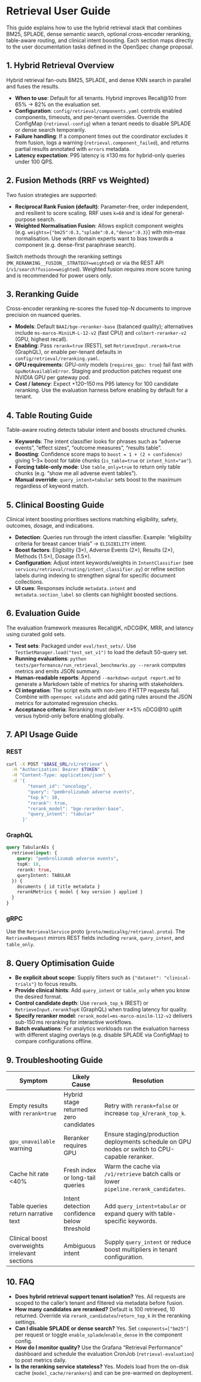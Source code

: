 # Retrieval User Guide

This guide explains how to use the hybrid retrieval stack that combines BM25, SPLADE, dense semantic search, optional cross-encoder reranking, table-aware routing, and clinical intent boosting. Each section maps directly to the user documentation tasks defined in the OpenSpec change proposal.

## 1. Hybrid Retrieval Overview

Hybrid retrieval fan-outs BM25, SPLADE, and dense KNN search in parallel and fuses the results.

- **When to use**: Default for all tenants. Hybrid improves Recall@10 from 65% → 82% on the evaluation set.
- **Configuration**: `config/retrieval/components.yaml` controls enabled components, timeouts, and per-tenant overrides. Override the ConfigMap (`retrieval-config`) when a tenant needs to disable SPLADE or dense search temporarily.
- **Failure handling**: If a component times out the coordinator excludes it from fusion, logs a warning (`retrieval.component_failed`), and returns partial results annotated with `errors` metadata.
- **Latency expectation**: P95 latency is ≤130 ms for hybrid-only queries under 100 QPS.

## 2. Fusion Methods (RRF vs Weighted)

Two fusion strategies are supported:

- **Reciprocal Rank Fusion (default)**: Parameter-free, order independent, and resilient to score scaling. RRF uses `k=60` and is ideal for general-purpose search.
- **Weighted Normalisation Fusion**: Allows explicit component weights (e.g. `weights={"bm25":0.3,"splade":0.4,"dense":0.3}`) with min–max normalisation. Use when domain experts want to bias towards a component (e.g. dense-first paraphrase search).

Switch methods through the reranking settings (`MK_RERANKING__FUSION__STRATEGY=weighted`) or via the REST API (`/v1/search?fusion=weighted`). Weighted fusion requires more score tuning and is recommended for power users only.

## 3. Reranking Guide

Cross-encoder reranking re-scores the fused top-N documents to improve precision on nuanced queries.

- **Models**: Default `BAAI/bge-reranker-base` (balanced quality); alternatives include `ms-marco-MiniLM-L-12-v2` (fast CPU) and `colbert-reranker-v2` (GPU, highest recall).
- **Enabling**: Pass `rerank=true` (REST), set `RetrieveInput.rerank=true` (GraphQL), or enable per-tenant defaults in `config/retrieval/reranking.yaml`.
- **GPU requirements**: GPU-only models (`requires_gpu: true`) fail fast with `GpuNotAvailableError`. Staging and production patches request one NVIDIA GPU per gateway pod.
- **Cost / latency**: Expect +120–150 ms P95 latency for 100 candidate reranking. Use the evaluation harness before enabling by default for a tenant.

## 4. Table Routing Guide

Table-aware routing detects tabular intent and boosts structured chunks.

- **Keywords**: The intent classifier looks for phrases such as “adverse events”, “effect sizes”, “outcome measures”, “results table”.
- **Boosting**: Confidence score maps to `boost = 1 + (2 × confidence)` giving 1–3× boost for table chunks (`is_table=true` or `intent_hint="ae"`).
- **Forcing table-only mode**: Use `table_only=true` to return only table chunks (e.g. “show me all adverse event tables”).
- **Manual override**: `query_intent=tabular` sets boost to the maximum regardless of keyword match.

## 5. Clinical Boosting Guide

Clinical intent boosting prioritises sections matching eligibility, safety, outcomes, dosage, and indications.

- **Detection**: Queries run through the intent classifier. Example: “eligibility criteria for breast cancer trials” → `ELIGIBILITY` intent.
- **Boost factors**: Eligibility (3×), Adverse Events (2×), Results (2×), Methods (1.5×), Dosage (1.5×).
- **Configuration**: Adjust intent keywords/weights in `IntentClassifier` (see `services/retrieval/routing/intent_classifier.py`) or refine section labels during indexing to strengthen signal for specific document collections.
- **UI cues**: Responses include `metadata.intent` and `metadata.section_label` so clients can highlight boosted sections.

## 6. Evaluation Guide

The evaluation framework measures Recall@K, nDCG@K, MRR, and latency using curated gold sets.

- **Test sets**: Packaged under `eval/test_sets/`. Use `TestSetManager.load("test_set_v1")` to load the default 50-query set.
- **Running evaluations**: `python tests/performance/run_retrieval_benchmarks.py --rerank` computes metrics and emits JSON summary.
- **Human-readable reports**: Append `--markdown-output report.md` to generate a Markdown table of metrics for sharing with stakeholders.
- **CI integration**: The script exits with non-zero if HTTP requests fail. Combine with `openspec validate` and add gating rules around the JSON metrics for automated regression checks.
- **Acceptance criteria**: Reranking must deliver ≥+5% nDCG@10 uplift versus hybrid-only before enabling globally.

## 7. API Usage Guide

### REST

```bash
curl -X POST "$BASE_URL/v1/retrieve" \
  -H "Authorization: Bearer $TOKEN" \
  -H "Content-Type: application/json" \
  -d '{
        "tenant_id": "oncology",
        "query": "pembrolizumab adverse events",
        "top_k": 10,
        "rerank": true,
        "rerank_model": "bge-reranker-base",
        "query_intent": "tabular"
      }'
```

### GraphQL

```graphql
query TabularAEs {
  retrieve(input: {
    query: "pembrolizumab adverse events",
    topK: 10,
    rerank: true,
    queryIntent: TABULAR
  }) {
    documents { id title metadata }
    rerankMetrics { model { key version } applied }
  }
}
```

### gRPC

Use the `RetrievalService` proto (`proto/medicalkg/retrieval.proto`). The `RetrieveRequest` mirrors REST fields including `rerank`, `query_intent`, and `table_only`.

## 8. Query Optimisation Guide

- **Be explicit about scope**: Supply filters such as `{"dataset": "clinical-trials"}` to focus results.
- **Provide clinical hints**: Add `query_intent` or `table_only` when you know the desired format.
- **Control candidate depth**: Use `rerank_top_k` (REST) or `RetrieveInput.rerankTopK` (GraphQL) when trading latency for quality.
- **Specify reranker model**: `rerank_model=ms-marco-minilm-l12-v2` delivers sub-150 ms reranking for interactive workflows.
- **Batch evaluations**: For analytics workloads run the evaluation harness with different staging overlays (e.g. disable SPLADE via ConfigMap) to compare configurations offline.

## 9. Troubleshooting Guide

| Symptom | Likely Cause | Resolution |
| --- | --- | --- |
| Empty results with `rerank=true` | Hybrid stage returned zero candidates | Retry with `rerank=false` or increase `top_k`/`rerank_top_k`.
| `gpu_unavailable` warning | Reranker requires GPU | Ensure staging/production deployments schedule on GPU nodes or switch to CPU-capable reranker.
| Cache hit rate <40% | Fresh index or long-tail queries | Warm the cache via `/v1/retrieve` batch calls or lower `pipeline.rerank_candidates`.
| Table queries return narrative text | Intent detection confidence below threshold | Add `query_intent=tabular` or expand query with table-specific keywords.
| Clinical boost overweights irrelevant sections | Ambiguous intent | Supply `query_intent` or reduce boost multipliers in tenant configuration.

## 10. FAQ

- **Does hybrid retrieval support tenant isolation?** Yes. All requests are scoped to the caller’s tenant and filtered via metadata before fusion.
- **How many candidates are reranked?** Default is 100 retrieved, 10 returned. Override via `rerank_candidates`/`return_top_k` in the reranking settings.
- **Can I disable SPLADE or dense search?** Yes. Set `components=["bm25"]` per request or toggle `enable_splade`/`enable_dense` in the component config.
- **How do I monitor quality?** Use the Grafana “Retrieval Performance” dashboard and schedule the evaluation CronJob (`retrieval-evaluation`) to post metrics daily.
- **Is the reranking service stateless?** Yes. Models load from the on-disk cache (`model_cache/rerankers`) and can be pre-warmed on deployment.
